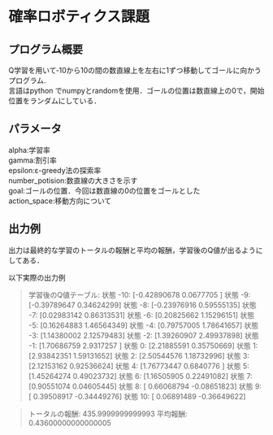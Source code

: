 # 確率ロボティクス課題

## プログラム概要
Q学習を用いて‐10から10の間の数直線上を左右に1ずつ移動してゴールに向かうプログラム.   
言語はpython でnumpyとrandomを使用．ゴールの位置は数直線上の0で，開始位置をランダムにしている．  

## パラメータ
alpha:学習率  
gamma:割引率  
epsilon:ε-greedy法の探索率  
number_potision:数直線の大きさを示す  
goal:ゴールの位置．今回は数直線の0の位置をゴールとした  
action_space:移動方向について  

## 出力例
出力は最終的な学習のトータルの報酬と平均の報酬，学習後のQ値が出るようにしてある．

以下実際の出力例
>学習後のQ値テーブル:
>状態 -10: [-0.42890678  0.0677705 ]
>状態 -9: [-0.39789647  0.34624299]
>状態 -8: [-0.23976916  0.59555135]
>状態 -7: [0.02983142 0.86313531]
>状態 -6: [0.20825662 1.15296151]
>状態 -5: [0.16264883 1.46564349]
>状態 -4: [0.79757005 1.78641657]
>状態 -3: [1.14380002 2.12579483]
>状態 -2: [1.39260907 2.49937898]
>状態 -1: [1.70686759 2.9317257 ]
>状態 0: [2.21885591 0.35750669]
>状態 1: [2.93842351 1.59131652]
>状態 2: [2.50544576 1.18732996]
>状態 3: [2.12153162 0.92536624]
>状態 4: [1.76773447 0.6840776 ]
>状態 5: [1.45264274 0.49023732]
>状態 6: [1.16505905 0.22491082]
>状態 7: [0.90551074 0.04605445]
>状態 8: [ 0.66068794 -0.08651823]
>状態 9: [ 0.39508917 -0.34449276]
>状態 10: [ 0.06891489 -0.36649622]

>トータルの報酬: 435.9999999999993
>平均報酬: 0.43600000000000005
